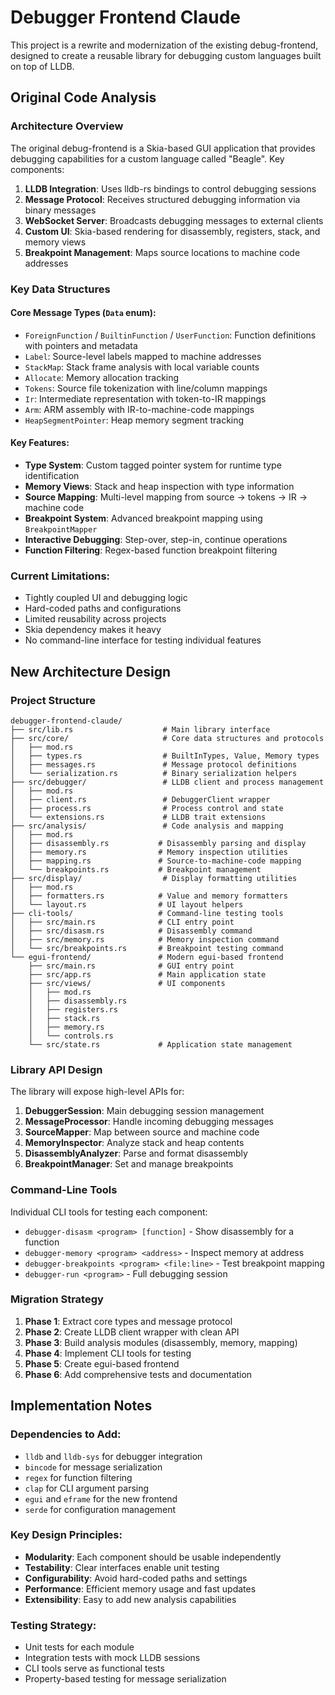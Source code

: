 # Debugger Frontend Claude

This project is a rewrite and modernization of the existing debug-frontend, designed to create a reusable library for debugging custom languages built on top of LLDB.

## Original Code Analysis

### Architecture Overview
The original debug-frontend is a Skia-based GUI application that provides debugging capabilities for a custom language called "Beagle". Key components:

1. **LLDB Integration**: Uses lldb-rs bindings to control debugging sessions
2. **Message Protocol**: Receives structured debugging information via binary messages
3. **WebSocket Server**: Broadcasts debugging messages to external clients
4. **Custom UI**: Skia-based rendering for disassembly, registers, stack, and memory views
5. **Breakpoint Management**: Maps source locations to machine code addresses

### Key Data Structures

#### Core Message Types (`Data` enum):
- `ForeignFunction` / `BuiltinFunction` / `UserFunction`: Function definitions with pointers and metadata
- `Label`: Source-level labels mapped to machine addresses  
- `StackMap`: Stack frame analysis with local variable counts
- `Allocate`: Memory allocation tracking
- `Tokens`: Source file tokenization with line/column mappings
- `Ir`: Intermediate representation with token-to-IR mappings
- `Arm`: ARM assembly with IR-to-machine-code mappings
- `HeapSegmentPointer`: Heap memory segment tracking

#### Key Features:
- **Type System**: Custom tagged pointer system for runtime type identification
- **Memory Views**: Stack and heap inspection with type information
- **Source Mapping**: Multi-level mapping from source → tokens → IR → machine code
- **Breakpoint System**: Advanced breakpoint mapping using `BreakpointMapper`
- **Interactive Debugging**: Step-over, step-in, continue operations
- **Function Filtering**: Regex-based function breakpoint filtering

### Current Limitations:
- Tightly coupled UI and debugging logic
- Hard-coded paths and configurations
- Limited reusability across projects
- Skia dependency makes it heavy
- No command-line interface for testing individual features

## New Architecture Design

### Project Structure
```
debugger-frontend-claude/
├── src/lib.rs                    # Main library interface
├── src/core/                     # Core data structures and protocols
│   ├── mod.rs
│   ├── types.rs                  # BuiltInTypes, Value, Memory types
│   ├── messages.rs               # Message protocol definitions
│   └── serialization.rs          # Binary serialization helpers
├── src/debugger/                 # LLDB client and process management
│   ├── mod.rs
│   ├── client.rs                 # DebuggerClient wrapper
│   ├── process.rs                # Process control and state
│   └── extensions.rs             # LLDB trait extensions
├── src/analysis/                 # Code analysis and mapping
│   ├── mod.rs
│   ├── disassembly.rs           # Disassembly parsing and display
│   ├── memory.rs                # Memory inspection utilities
│   ├── mapping.rs               # Source-to-machine-code mapping
│   └── breakpoints.rs           # Breakpoint management
├── src/display/                  # Display formatting utilities
│   ├── mod.rs
│   ├── formatters.rs            # Value and memory formatters
│   └── layout.rs                # UI layout helpers
├── cli-tools/                   # Command-line testing tools
│   ├── src/main.rs              # CLI entry point
│   ├── src/disasm.rs            # Disassembly command
│   ├── src/memory.rs            # Memory inspection command
│   └── src/breakpoints.rs       # Breakpoint testing command
└── egui-frontend/               # Modern egui-based frontend
    ├── src/main.rs              # GUI entry point
    ├── src/app.rs               # Main application state
    ├── src/views/               # UI components
    │   ├── mod.rs
    │   ├── disassembly.rs
    │   ├── registers.rs
    │   ├── stack.rs
    │   ├── memory.rs
    │   └── controls.rs
    └── src/state.rs             # Application state management
```

### Library API Design

The library will expose high-level APIs for:

1. **DebuggerSession**: Main debugging session management
2. **MessageProcessor**: Handle incoming debugging messages
3. **SourceMapper**: Map between source and machine code
4. **MemoryInspector**: Analyze stack and heap contents
5. **DisassemblyAnalyzer**: Parse and format disassembly
6. **BreakpointManager**: Set and manage breakpoints

### Command-Line Tools

Individual CLI tools for testing each component:
- `debugger-disasm <program> [function]` - Show disassembly for a function
- `debugger-memory <program> <address>` - Inspect memory at address
- `debugger-breakpoints <program> <file:line>` - Test breakpoint mapping
- `debugger-run <program>` - Full debugging session

### Migration Strategy

1. **Phase 1**: Extract core types and message protocol
2. **Phase 2**: Create LLDB client wrapper with clean API
3. **Phase 3**: Build analysis modules (disassembly, memory, mapping)
4. **Phase 4**: Implement CLI tools for testing
5. **Phase 5**: Create egui-based frontend
6. **Phase 6**: Add comprehensive tests and documentation

## Implementation Notes

### Dependencies to Add:
- `lldb` and `lldb-sys` for debugger integration
- `bincode` for message serialization  
- `regex` for function filtering
- `clap` for CLI argument parsing
- `egui` and `eframe` for the new frontend
- `serde` for configuration management

### Key Design Principles:
- **Modularity**: Each component should be usable independently
- **Testability**: Clear interfaces enable unit testing
- **Configurability**: Avoid hard-coded paths and settings  
- **Performance**: Efficient memory usage and fast updates
- **Extensibility**: Easy to add new analysis capabilities

### Testing Strategy:
- Unit tests for each module
- Integration tests with mock LLDB sessions
- CLI tools serve as functional tests
- Property-based testing for message serialization